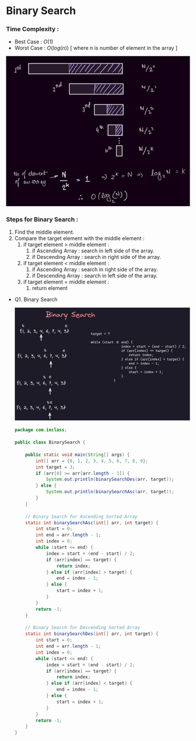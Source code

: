 # Binary Search
### Time Complexity :

-   Best Case : $O ( 1 )$
-   Worst Case : $O ( log (n) )$ [ where n is number of element in the array ]

![](./image1.png)

### Steps for Binary Search :

1.  Find the middle element.
2.  Compare the target element with the middle element :
    1.  if target element > middle element :
        1.  if Ascending Array : search in left side of the array.
        2.  if Descending Array : search in right side of the array.
    2.  if target element < middle element :
        1.  if Ascending Array : search in right side of the array.
        2.  if Descending Array : search in left side of the array.
    3.  if target element = middle element :
        1.  return element

-   Q1. Binary Search

	![](./image2.png)

    ```java
    package com.inclass;
    
    public class BinarySearch {
    
        public static void main(String[] args) {
            int[] arr = {0, 1, 2, 3, 4, 5, 6, 7, 8, 9};
            int target = 3;
            if (arr[0] >= arr[arr.length - 1]) {
                System.out.println(binarySearchDes(arr, target));
            } else {
                System.out.println(binarySearchAsc(arr, target));
            }
        }
    
        // Binary Search for Ascending Sorted Array
        static int binarySearchAsc(int[] arr, int target) {
            int start = 0;
            int end = arr.length - 1;
            int index = 0;
            while (start <= end) {
                index = start + (end - start) / 2;
                if (arr[index] == target) {
                    return index;
                } else if (arr[index] > target) {
                    end = index - 1;
                } else {
                    start = index + 1;
                }
            }
            return -1;
        }
    
        // Binary Search for Descending Sorted Array
        static int binarySearchDes(int[] arr, int target) {
            int start = 0;
            int end = arr.length - 1;
            int index = 0;
            while (start <= end) {
                index = start + (end - start) / 2;
                if (arr[index] == target) {
                    return index;
                } else if (arr[index] < target) {
                    end = index - 1;
                } else {
                    start = index + 1;
                }
            }
            return -1;
        }
    }
    ```